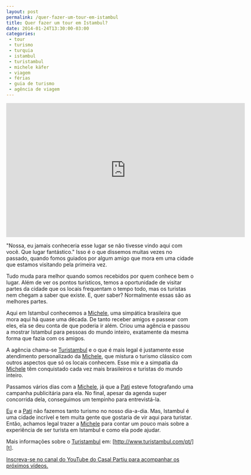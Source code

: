 ```yaml
---
layout: post
permalink: /quer-fazer-um-tour-em-istambul
title: Quer fazer um tour em Istambul?
date: 2014-01-24T13:30:00-03:00
categories:
 - tour
 - turismo
 - turquia
 - istambul
 - turistambul
 - michele käfer
 - viagem
 - férias
 - guia de turismo
 - agência de viagem
---
```

<div class="center">
<iframe width="640" height="360" src="http://www.youtube.com/embed/1VcWJluc8Oc" frameborder="0" allowfullscreen></iframe>
</div>

"Nossa, eu jamais conheceria esse lugar se não tivesse vindo aqui com você. Que lugar fantástico." Isso é o que dissemos muitas vezes no passado, quando fomos guiados por algum amigo que mora em uma cidade que estamos visitando pela primeira vez.

Tudo muda para melhor quando somos recebidos por quem conhece bem o lugar. Além de ver os pontos turísticos, temos a oportunidade de visitar partes da cidade que os locais frequentam o tempo todo, mas os turistas nem chegam a saber que existe. E, quer saber? Normalmente essas são as melhores partes.

Aqui em Istambul conhecemos a [Michele][m], uma simpática brasileira que mora aqui há quase uma década. De tanto receber amigos e passear com eles, ela se deu conta de que poderia ir além. Criou uma agência e passou a mostrar Istambul para pessoas do mundo inteiro, exatamente da mesma forma que fazia com os amigos.

A agência chama-se [Turistambul][t] e o que é mais legal é justamente esse atendimento personalizado da [Michele][m], que mistura o turismo clássico com outros aspectos que só os locais conhecem. Esse mix e a simpatia da [Michele][m] têm conquistado cada vez mais brasileiros e turistas do mundo inteiro.

Passamos vários dias com a [Michele][m], já que a [Pati][p] esteve fotografando uma campanha publicitária para ela. No final, apesar da agenda super concorrida dela, conseguimos um tempinho para entrevistá-la.

[Eu][v] e a [Pati][p] não fazemos tanto turismo no nosso dia-a-dia. Mas, Istambul é uma cidade incrível e tem muita gente que gostaria de vir aqui para turistar. Então, achamos legal trazer a [Michele][m] para contar um pouco mais sobre a experiência de ser turista em Istambul e como ela pode ajudar.

Mais informações sobre o [Turistambul][t] em: [http://www.turistambul.com/pt/][t].

[Inscreva-se no canal do YouTube do Casal Partiu para acompanhar os próximos vídeos.][i] 

[m]: http://www.turistambul.com/pt/#!/page_Services
[t]: http://www.turistambul.com/pt/
[p]: http://patriciafigueira.com.br
[v]: http://www.viniciusteles.com.br
[i]: http://www.youtube.com/subscription_center?add_user=CasalPartiu